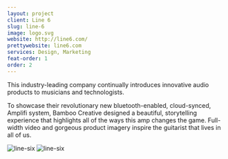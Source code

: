 ```yaml
---
layout: project
client: Line 6
slug: line-6
image: logo.svg 
website: http://line6.com/
prettywebsite: line6.com
services: Design, Marketing
feat-order: 1
order: 2
---
```


This industry-leading company continually introduces innovative audio products to musicians and technologists.  

To showcase their revolutionary new bluetooth-enabled, cloud-synced, Amplifi system, Bamboo Creative designed a beautiful, storytelling experience that highlights all of the ways this amp changes the game. Full-width video and gorgeous product imagery inspire the guitarist that lives in all of us.  

![line-six](/images/client-assets/{{page.slug}}/01.jpg)
![line-six](/images/client-assets/{{page.slug}}/02.jpg)